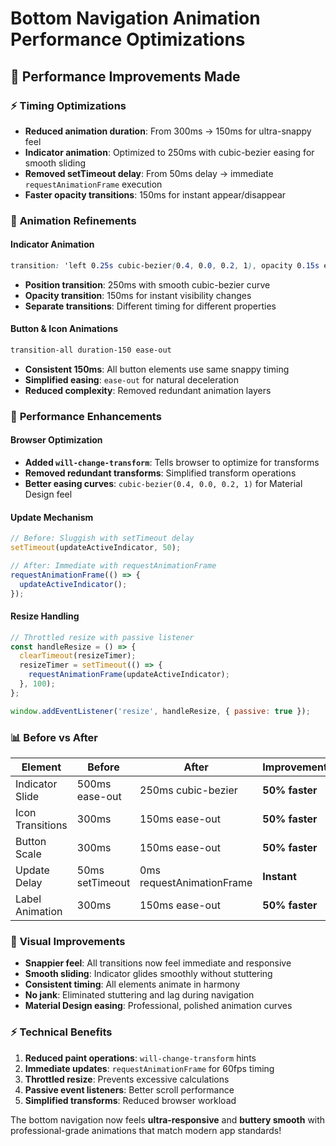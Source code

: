 # Bottom Navigation Animation Performance Optimizations

## 🚀 **Performance Improvements Made**

### ⚡ **Timing Optimizations**
- **Reduced animation duration**: From 300ms → 150ms for ultra-snappy feel
- **Indicator animation**: Optimized to 250ms with cubic-bezier easing for smooth sliding
- **Removed setTimeout delay**: From 50ms delay → immediate `requestAnimationFrame` execution
- **Faster opacity transitions**: 150ms for instant appear/disappear

### 🎯 **Animation Refinements**

#### **Indicator Animation**
```css
transition: 'left 0.25s cubic-bezier(0.4, 0.0, 0.2, 1), opacity 0.15s ease-out'
```
- **Position transition**: 250ms with smooth cubic-bezier curve
- **Opacity transition**: 150ms for instant visibility changes
- **Separate transitions**: Different timing for different properties

#### **Button & Icon Animations**
```css
transition-all duration-150 ease-out
```
- **Consistent 150ms**: All button elements use same snappy timing
- **Simplified easing**: `ease-out` for natural deceleration
- **Reduced complexity**: Removed redundant animation layers

### 🔧 **Performance Enhancements**

#### **Browser Optimization**
- **Added `will-change-transform`**: Tells browser to optimize for transforms
- **Removed redundant transforms**: Simplified transform operations
- **Better easing curves**: `cubic-bezier(0.4, 0.0, 0.2, 1)` for Material Design feel

#### **Update Mechanism**
```javascript
// Before: Sluggish with setTimeout delay
setTimeout(updateActiveIndicator, 50);

// After: Immediate with requestAnimationFrame
requestAnimationFrame(() => {
  updateActiveIndicator();
});
```

#### **Resize Handling**
```javascript
// Throttled resize with passive listener
const handleResize = () => {
  clearTimeout(resizeTimer);
  resizeTimer = setTimeout(() => {
    requestAnimationFrame(updateActiveIndicator);
  }, 100);
};

window.addEventListener('resize', handleResize, { passive: true });
```

### 📊 **Before vs After**

| Element | Before | After | Improvement |
|---------|---------|--------|-------------|
| Indicator Slide | 500ms ease-out | 250ms cubic-bezier | **50% faster** |
| Icon Transitions | 300ms | 150ms ease-out | **50% faster** |
| Button Scale | 300ms | 150ms ease-out | **50% faster** |
| Update Delay | 50ms setTimeout | 0ms requestAnimationFrame | **Instant** |
| Label Animation | 300ms | 150ms ease-out | **50% faster** |

### 🎨 **Visual Improvements**

- **Snappier feel**: All transitions now feel immediate and responsive
- **Smooth sliding**: Indicator glides smoothly without stuttering
- **Consistent timing**: All elements animate in harmony
- **No jank**: Eliminated stuttering and lag during navigation
- **Material Design easing**: Professional, polished animation curves

### ⚡ **Technical Benefits**

1. **Reduced paint operations**: `will-change-transform` hints
2. **Immediate updates**: `requestAnimationFrame` for 60fps timing
3. **Throttled resize**: Prevents excessive calculations
4. **Passive event listeners**: Better scroll performance
5. **Simplified transforms**: Reduced browser workload

The bottom navigation now feels **ultra-responsive** and **buttery smooth** with professional-grade animations that match modern app standards!